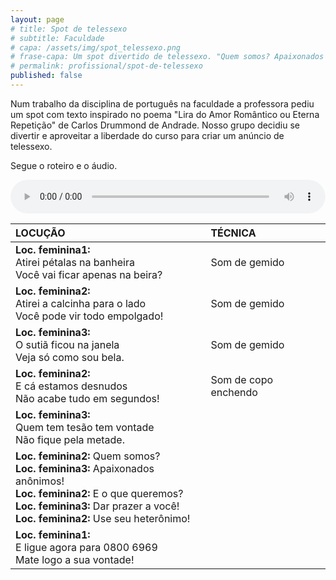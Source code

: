 ```yaml
---
layout: page
# title: Spot de telessexo
# subtitle: Faculdade
# capa: /assets/img/spot_telessexo.png
# frase-capa: Um spot divertido de telessexo. "Quem somos? Apaixonados anônimos!"
# permalink: profissional/spot-de-telessexo
published: false
---
```



Num trabalho da disciplina de português na faculdade a professora pediu um spot com texto inspirado no poema "Lira do Amor Romântico ou Eterna Repetição" de Carlos Drummond de Andrade. Nosso grupo decidiu se divertir e aproveitar a liberdade do curso para criar um anúncio de telessexo.

Segue o roteiro e o áudio.

<audio ref='Telessexo' controls src="https://github.com/ReMattazio/remattazio.github.io/blob/master/assets/mids/spot_sexo.mp3?raw=true" style="width:100%; border-radius: 2rem;">Desculpe, seu navegador não suporta audio.</audio>

| **LOCUÇÃO** | **TÉCNICA** |
| :-- | :-- |
| **Loc. feminina1:** <br /> Atirei pétalas na banheira <br /> Você vai ficar apenas na beira? | Som de gemido |
| **Loc. feminina2:** <br /> Atirei a calcinha para o lado <br /> Você pode vir todo empolgado! | Som de gemido |
| **Loc. feminina3:** <br /> O sutiã ficou na janela <br /> Veja só como sou bela. | Som de gemido |
| **Loc. feminina2:** <br /> E cá estamos desnudos <br /> Não acabe tudo em segundos! | Som de copo enchendo |
| **Loc. feminina3:** <br /> Quem tem tesão tem vontade <br /> Não fique pela metade. |   |
| **Loc. feminina2:** Quem somos? <br /> **Loc. feminina3:** Apaixonados anônimos! <br /> **Loc. feminina2:** E o que queremos? <br /> **Loc. feminina3:** Dar prazer a você! <br /> **Loc. feminina2:** Use seu heterônimo! |   |
| **Loc. feminina1:** <br /> E ligue agora para 0800 6969 <br /> Mate logo a sua vontade! |   |
